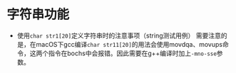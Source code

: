 # 字符串功能

* 使用`char str1[20]`定义字符串时的注意事项（string测试用例）
需要注意的是，在macOS下gcc编译`char str11[20]`的用法会使用movdqa、movups命令，这两个指令在bochs中会报错。因此需要在g++编译时加上`-mno-sse`参数。
